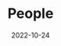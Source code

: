---
title: People
date: 2022-10-24

type: landing

sections:
  - block: people
    content:
      title: 
      # Choose which groups/teams of users to display.
      #   Edit `user_groups` in each user's profile to add them to one or more of these groups.
      user_groups:
	  - Principal Investigators
      sort_by: Params.last_name
      sort_ascending: true
    design:
      show_interests: false
      show_role: true
      show_social: true
---
